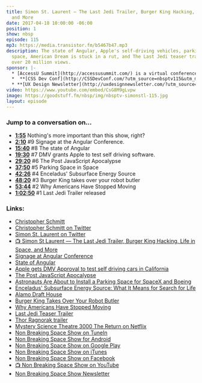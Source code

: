 ```yaml
---
title: Simon St. Laurent — The Last Jedi Trailer, Burger King Hacking, Life in Space,
  and More
date: 2017-04-18 10:00:00 -06:00
position: 1
show: nbsp
episode: 115
mp3: https://media.transistor.fm/b5467b47.mp3
description: The state of Angular, Apple's self-driving vehicles, parking spaces in
  space, American Dream is stuck in a rut, and The Last Jedi teaser trailer reaching
  over 20 million views.
sponsor: |-
  * [AccessU Summit](http://accessusummit.com/) is a virtual conference on digital accessibility techniques and policies taking place online on May 18th. Early bird tickets now on sale at [AccessUSummit.com](http://accessusummit.com/).
  *  **[CSS Dev Conf](http://CSSDevConf.com/?utm_source=nbsptv115&utm_medium=podcast&utm_campaign=cssdevconf2017)** — Conference dedicated to CSS and its super friend technologies like JavaScript, Sass, NPM, and more. A limited supply of Early Bird Tickets now on sale. [Register now!](http://CSSDevConf.com/?utm_source=nbsptv115&utm_medium=podcast&utm_campaign=cssdevconf2017)
  * **[UX Design Newsletter](http://uxdesignnewsletter.com/?utm_source=nbsptv115&utm_medium=podcast&utm_campaign=uxdesignnewsletter)** — A weekly free newsletter containing a collection of tutorials, articles, and videos about front-end design and development, plus tips on how to bring better engagement to the multi-device world curated by Christopher Schmitt. [Sign up now!](http://uxdesignnewsletter.com/?utm_source=nbsptv115&utm_medium=podcast&utm_campaign=uxdesignnewsletter)
video: https://www.youtube.com/embed/CsG8M9gLvpw
image: https://goodstuff.fm/nbsp/img/nbsptv-simonstl-115.jpg
layout: episode
---
```


### Jump to a conversation on...

* **[1:55](#t=1:55)** Nothing's more important than this show, right?
* **[2:10](#t=2:10)** #9 Signage at the Angular Conference.
* **[15:40](#t=15:40)** #8 The state of Angular
* **[19:30](#t=19:30)** #7 DMV grants Apple to test self driving software.
* **[29:20](#t=29:20)** #6 The Post JavaScript Apocalypse
* **[37:50](#t=37:50)** #5 Parking Space in Space
* **[42:26](#t=42:26)** #4 Enceladus' Subsurface Energy Source
* **[48:20](#t=48:20)** #3 Burger King takes over your robot butler
* **[53:44](#t=53:44)** #2 Why Americans Have Stopped Moving
* **[1:02:50](#t=1:02:50)** #1 Last Jedi Trailer released


### Links:

* [Christopher Schmitt](http://Christopher.org)
* [Christopher Schmitt on Twitter](https://twitter.com/teleject)
* [Simon St. Laurent on Twitter](https://twitter.com/simonstl)
* [📺 Simon St Laurent — The Last Jedi Trailer, Burger King Hacking, Life in Space, and More](https://youtu.be/CsG8M9gLvpw)
* [Signage at Angular Conference](http://simonstl.com/ng-conf-signs/)
* [State of Angular](http://ng-conf.com/)
* [Apple gets DMV Approval to test self driving cars in California](https://www.bloomberg.com/news/articles/2017-04-14/apple-gets-dmv-approval-to-test-self-driving-cars-in-california)
* [The Post JavaScript Apocalypse](https://youtu.be/NPB34lDZj3E)
* [Astronauts Are About to Install a Parking Space for SpaceX and Boeing](http://www.popularmechanics.com/space/a22414/spacewalk-install-new-iss-components/)
* [Enceladus' Subsurface Energy Source: What It Means for Search for Life](http://www.space.com/36469-enceladus-energy-souce-search-for-life.html)
* [Alamo Draft House](https://drafthouse.com)
* [Burger King Takes Over Your Robot Butler](https://www.washingtonpost.com/news/the-switch/wp/2017/04/12/burger-king-thought-is-had-a-great-idea-instead-it-ended-up-with-a-whopper-of-a-problem/?utm_term=.940e0d6fbb92)
* [Why Americans Have Stopped Moving](https://nypost.com/2017/04/15/why-americans-have-stopped-moving/)
* [Last Jedi Teaser Trailer](https://www.youtube.com/watch?v=zB4I68XVPzQ)
* [Thor Ragnorak trailer](https://www.youtube.com/watch?v=v7MGUNV8MxU)
* [Mystery Science Theatre 3000 The Return on Netflix](https://www.netflix.com/title/80128275)
* [Non Breaking Space Show on TuneIn](http://tunein.com/radio/Non-Breaking-Space-Show-p885155/)
* [Non Breaking Space Show for Android](http://subscribeonandroid.com/feeds.goodstuff.fm/nbsp)
* [Non Breaking Space Show on Google Play](https://playmusic.app.goo.gl/?ibi=com.google.PlayMusic&isi=691797987&ius=googleplaymusic&link=https://play.google.com/music/m/Iw5ik6iwalo5vmda5rqyrotdney?t%3DNon_Breaking_Space_Show%26pcampaignid%3DMKT-na-all-co-pr-mu-pod-16)
* [Non Breaking Space Show on iTunes](https://itunes.apple.com/ca/podcast/non-breaking-space-show/id507162981?mt=2&ign-mpt=uo%3D4)
* [Non Breaking Space Show on Facebook](https://www.facebook.com/nbsptv)
* [📺 Non Breaking Space Show on YouTube](https://www.youtube.com/channel/UC--mqA75V3CM8hxId0l7e_g?sub_confirmation=1)
* [Non Breaking Space Show Newsletter](http://newsletter.nonbreakingspace.tv/)
